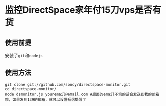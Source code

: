 # 监控DirectSpace家年付15刀vps是否有货

## 使用前提
    
安装了`git`和`nodejs`

## 使用方法

    git clone git://github.com/soncy/directspace-monitor.git
    cd directspace-monitor/
    node dsmonitor.js youremail@email.com #后面的email不填的话会发送到我的邮箱哦，如果发到139的邮箱，就可以设置短信提醒了
